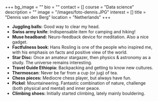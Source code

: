 +++
bg_image = ""
bio = ""
contact = []
course = "Data science"
description = ""
image = "/images/foto-dennis.JPG"
interest = []
title = "Dennis van den Berg"
location = "Netherlands"
+++
* **Juggling balls:** Good way to clear my head.
* **Swiss army knife**: Indispensable item for camping and hiking!
* **Muse headband:** Neuro-feedback device for meditation. Also a nice gadget.
* **Factfulness book**: Hans Rosling is one of the people who inspired me, with his emphasis on facts and positive view of the world.
* **Star Disc:** Once an amateur stargazer, then physics & astronomy as a study. The universe remains interesting.
* **Travel Guide Ethiopia:** Backpacking and getting to know new cultures.
* **Thermoscan**: Never be far from a cup (or jug) of tea.
* **Chess pieces:** Mediocre chess player, but always have fun.
* **Pickel**: Mountaineering. Fantastic combination of nature, challenge (both physical and mental) and inner peace.
* **Climbing shoes:** Initially started climbing, lately mainly bouldering.